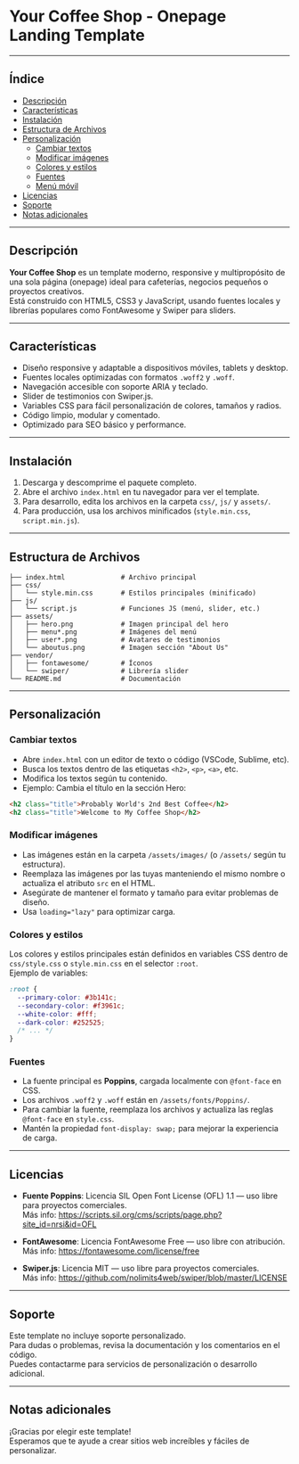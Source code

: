 # Your Coffee Shop - Onepage Landing Template

---

## Índice

- [Descripción](#descripción)  
- [Características](#características)  
- [Instalación](#instalación)  
- [Estructura de Archivos](#estructura-de-archivos)  
- [Personalización](#personalización)  
  - [Cambiar textos](#cambiar-textos)  
  - [Modificar imágenes](#modificar-imágenes)  
  - [Colores y estilos](#colores-y-estilos)  
  - [Fuentes](#fuentes)  
  - [Menú móvil](#menú-móvil)  
- [Licencias](#licencias)  
- [Soporte](#soporte)  
- [Notas adicionales](#notas-adicionales)  

---

## Descripción

**Your Coffee Shop** es un template moderno, responsive y multipropósito de una sola página (onepage) ideal para cafeterías, negocios pequeños o proyectos creativos.  
Está construido con HTML5, CSS3 y JavaScript, usando fuentes locales y librerías populares como FontAwesome y Swiper para sliders.

---

## Características

- Diseño responsive y adaptable a dispositivos móviles, tablets y desktop.  
- Fuentes locales optimizadas con formatos `.woff2` y `.woff`.  
- Navegación accesible con soporte ARIA y teclado.  
- Slider de testimonios con Swiper.js.  
- Variables CSS para fácil personalización de colores, tamaños y radios.  
- Código limpio, modular y comentado.  
- Optimizado para SEO básico y performance.  

---

## Instalación

1. Descarga y descomprime el paquete completo.  
2. Abre el archivo `index.html` en tu navegador para ver el template.  
3. Para desarrollo, edita los archivos en la carpeta `css/`, `js/` y `assets/`.  
4. Para producción, usa los archivos minificados (`style.min.css`, `script.min.js`).  

---

## Estructura de Archivos

```
├── index.html              # Archivo principal
├── css/
│   └── style.min.css       # Estilos principales (minificado)
├── js/
│   └── script.js           # Funciones JS (menú, slider, etc.)
├── assets/
│   ├── hero.png            # Imagen principal del hero
│   ├── menu*.png           # Imágenes del menú
│   ├── user*.png           # Avatares de testimonios
│   └── aboutus.png         # Imagen sección "About Us"
├── vendor/
│   ├── fontawesome/        # Íconos
│   └── swiper/             # Librería slider
└── README.md               # Documentación
```

---

## Personalización

### Cambiar textos

- Abre `index.html` con un editor de texto o código (VSCode, Sublime, etc).  
- Busca los textos dentro de las etiquetas `<h2>`, `<p>`, `<a>`, etc.  
- Modifica los textos según tu contenido.  
- Ejemplo: Cambia el título en la sección Hero:  

```html
<h2 class="title">Probably World's 2nd Best Coffee</h2>
<h2 class="title">Welcome to My Coffee Shop</h2>
```

### Modificar imágenes

- Las imágenes están en la carpeta `/assets/images/` (o `/assets/` según tu estructura).  
- Reemplaza las imágenes por las tuyas manteniendo el mismo nombre o actualiza el atributo `src` en el HTML.  
- Asegúrate de mantener el formato y tamaño para evitar problemas de diseño.  
- Usa `loading="lazy"` para optimizar carga.  

### Colores y estilos

Los colores y estilos principales están definidos en variables CSS dentro de `css/style.css` o `style.min.css` en el selector `:root`.  
Ejemplo de variables:  

```css
:root {
  --primary-color: #3b141c;
  --secondary-color: #f3961c;
  --white-color: #fff;
  --dark-color: #252525;
  /* ... */
}
```

### Fuentes

- La fuente principal es **Poppins**, cargada localmente con `@font-face` en CSS.  
- Los archivos `.woff2` y `.woff` están en `/assets/fonts/Poppins/`.  
- Para cambiar la fuente, reemplaza los archivos y actualiza las reglas `@font-face` en `style.css`.  
- Mantén la propiedad `font-display: swap;` para mejorar la experiencia de carga.  

---

## Licencias

- **Fuente Poppins**: Licencia SIL Open Font License (OFL) 1.1 — uso libre para proyectos comerciales.  
  Más info: https://scripts.sil.org/cms/scripts/page.php?site_id=nrsi&id=OFL  

- **FontAwesome**: Licencia FontAwesome Free — uso libre con atribución.  
  Más info: https://fontawesome.com/license/free  

- **Swiper.js**: Licencia MIT — uso libre para proyectos comerciales.  
  Más info: https://github.com/nolimits4web/swiper/blob/master/LICENSE  

---

## Soporte

Este template no incluye soporte personalizado.  
Para dudas o problemas, revisa la documentación y los comentarios en el código.  
Puedes contactarme para servicios de personalización o desarrollo adicional.  

---

## Notas adicionales

¡Gracias por elegir este template!  
Esperamos que te ayude a crear sitios web increíbles y fáciles de personalizar.  